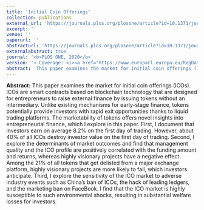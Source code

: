 ```yaml
---
title: 'Initial Coin Offerings'
collection: publications
external_url: 'https://journals.plos.org/plosone/article?id=10.1371/journal.pone.0233018'
excerpt: ''
venue: ''
paperurl: ''
abstracturl: 'https://journals.plos.org/plosone/article?id=10.1371/journal.pone.0233018'
externalabstract: true
journal: '<b>PLOS ONE, 2020</b>'
version: '→ Coverage: <i><a href="https://www.europarl.europa.eu/RegData/etudes/BRIE/2021/696167/EPRS_BRI(2021)696167_EN.pdf">European Parliament</a><br/></i>'
abstract: 'This paper examines the market for initial coin offerings (ICOs). ICOs are smart contracts based on blockchain technology that are designed for entrepreneurs to raise external finance by issuing tokens without an intermediary. Unlike existing mechanisms for early-stage finance, tokens potentially provide investors with rapid exit opportunities thanks to liquid trading platforms. The marketability of tokens offers novel insights into entrepreneurial finance, which I explore in this paper. First, I document that investors earn on average 8.2% on the first day of trading. However, about 40% of all ICOs destroy investor value on the first day of trading. Second, I explore the determinants of market outcomes and find that management quality and the ICO profile are positively correlated with the funding amount and returns, whereas highly visionary projects have a negative effect. Among the 21% of all tokens that get delisted from a major exchange platform, highly visionary projects are more likely to fail, which investors anticipate. Third, I explore the sensitivity of the ICO market to adverse industry events such as China’s ban of ICOs, the hack of leading ledgers, and the marketing ban on FaceBook. I find that the ICO market is highly susceptible to such environmental shocks, resulting in substantial welfare losses for investors.'
---
```


<strong>Abstract:</strong> This paper examines the market for initial coin offerings (ICOs). ICOs are smart contracts based on blockchain technology that are designed for entrepreneurs to raise external finance by issuing tokens without an intermediary. Unlike existing mechanisms for early-stage finance, tokens potentially provide investors with rapid exit opportunities thanks to liquid trading platforms. The marketability of tokens offers novel insights into entrepreneurial finance, which I explore in this paper. First, I document that investors earn on average 8.2% on the first day of trading. However, about 40% of all ICOs destroy investor value on the first day of trading. Second, I explore the determinants of market outcomes and find that management quality and the ICO profile are positively correlated with the funding amount and returns, whereas highly visionary projects have a negative effect. Among the 21% of all tokens that get delisted from a major exchange platform, highly visionary projects are more likely to fail, which investors anticipate. Third, I explore the sensitivity of the ICO market to adverse industry events such as China’s ban of ICOs, the hack of leading ledgers, and the marketing ban on FaceBook. I find that the ICO market is highly susceptible to such environmental shocks, resulting in substantial welfare losses for investors.
